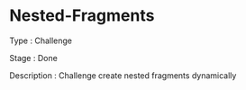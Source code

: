 # Nested-Fragments

Type : Challenge 

Stage : Done

Description : Challenge create nested fragments dynamically



